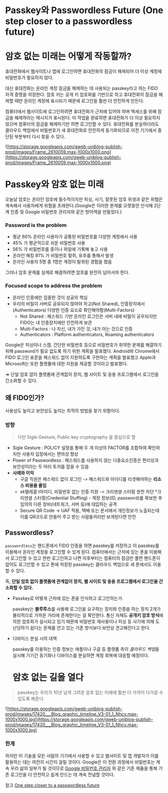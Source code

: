 # Passkey와 Passwordless Future (One step closer to a passwordless future)

# 암호 없는 미래는 어떻게 작동할까?

휴대전화에서 웹사이트나 앱에 로그인하면 휴대전화의 잠금이 해제되어 더 이상 계정에 비밀번호가 필요하지 않다.

대신 휴대전화는 온라인 계정 잠금을 해제하는 데 사용되는 passkey라고 하는 FIDO 자격 증명을 저장한다. 암호 키는 공개 키 암호화를 기반으로 하고 휴대전화의 잠금을 해제할 때만 온라인 계정에 표시되기 때문에 로그인을 훨씬 더 안전하게 만든다.

컴퓨터에서 웹사이트에 로그인하려면 휴대전화가 근처에 있어야 하며 액세스를 위해 잠금을 해제하라는 메시지가 표시된다. 이 작업을 완료하면 휴대전화가 더 이상 필요하지 않으며 컴퓨터의 잠금을 해제하기만 하면 로그인할 수 있다. 휴대전화를 분실하더라도 클라우드 백업에서 비밀번호가 새 휴대전화로 안전하게 동기화되므로 이전 기기에서 중단된 부분부터 다시 찾을 수 있다.

![https://storage.googleapis.com/gweb-uniblog-publish-prod/images/Frame_2610059.max-1000x1000.png](https://storage.googleapis.com/gweb-uniblog-publish-prod/images/Frame_2610059.max-1000x1000.png)

# Passkey와 암호 없는 미래

오늘날 암호는 온라인 암호에 필수적이지만 피싱, 사기, 잘못된 암호 위생과 같은 위협은 계속해서 사용자에게 위험을 초래한다.(Google은 이러한 문제를 오랫동안 인식해 2단계 인증 및 Google 비밀번호 관리자와 같은 방어책을 만들었다.)

### **Password is the problem**

- 평균 60% 온라인 사용자가 공통된 비밀번호를 다양한 계정에서 사용
- 45% 가 평균적으로 쉬운 비밀번호 사용
- 56% 가 비밀번호를 종이나 파일에 기록해 놓고 사용
- 온라인 해킹 81% 가 비밀번호 탈취, 유추를 통해서 발생
- 온라인 사용자 5명 중 1명은 계정이 탈취된 경험을 했음

그러나 암호 문제를 실제로 해결하려면 암호를 완전히 넘어서야 한다. 

### **Focused scope to address the problem**

- 온라인 인증에만 집중한 것이 성공의 핵심
- 우리의 비밀이 서버로 공유되지 않아야 하고(Not Shared), 인증장치에서(Authenticators) 다양한 인증 요소로 확인해야함(Multi-Factors)
    - Not Shared : 패스워드 기반 온라인 로그인은 서버 내에 비밀이 공우되지만 FIDO는 내 인증장치에만 안전하게 보관
    - Multi-Factors : 나 자신, 내가 가진 것, 내가 아는 것으로 인증
    - Authenticators : Platform authenticators, Roaming authenticators

Google은 피싱이나 스캠, 간단한 비밀번호 등으로 비밀번호가 취약한 문제를 해결하기 위해 password가 필요 없도록 하기 위한 계획을 발표했다. Android와 Chrome에서 FIDO 로그인 표준을 패스워드 없이 지원하도록 구현하는 계획을 발표했고 Apple과 Microsoft는 또한 플랫폼에 대한 지원을 제공할 것이라고 발표했다. 

⇒ 단일 암호 없이 플랫폼에 관계없이 장치, 웹 사이트 및 응용 프로그램에서 로그인을 간소화할 수 있다.

## 왜 FIDO인가?

사용성도 높이고 보안성도 높이는 최적의 방법을 찾기 위함이다. 

### **방향**

> 다만 Sigle Gesture, Public key cryptography 을 중심으로 함
> 
- Sigle Gesture : POLICY 설정을 통해 두 개 이상의 FACTOR를 조합하여 확인하지만 사용자 입장에서는 편의성 향상
- Power of Passwordless : 패스워드를 사용하지 않는 다중요소인증은 편리성과 보안성이라는 두 마리 토끼를 잡을 수 있음
- **사례와 이익**
    - 구글 직원은 패스워드 없이 로그인 -> 패스워드와 아이디를 리셋해야하는 **리소스 비용을 줄임**
    - sk텔레콤 t아이디, 비밀번호 없는 인증 지원 -> 크리덴셜 스터핑 원천 차단
    *크리덴셜 스터핑(Credential Stuffing) - 계정 정보(ID, password)를 확보한 후 임의의 다른 장비(네트워크, 서버 등)에 대입하는 공격
    - Secure QR Code -> UAF 적용, 택배 또는 문서에서 개인정보가 노출되는데 이를 QR코드로 만들어 주고 받는 사람들끼리만 보게된다면 안전

## Passwordless?

`passwordless`는 핸드폰에서 FIDO 인증을 하면 passkey를 저장하고 이 passkey를 이용해서 온라인 계정을 로그인할 수 있게 된다. 컴퓨터에서는 근처에 있는 폰을 이용해서 로그인할 수 있고 한번 로그인하고 나면 이후부터는 컴퓨터의 잠금만 풀면 핸드폰이 없어도 로그인할 수 있고 폰에 저장된 passkey는 클라우드 백업으로 새 폰에서도 이용할 수 있다.

즉, **단일 암호 없이 플랫폼에 관계없이 장치, 웹 사이트 및 응용 프로그램에서 로그인을 간소화할 수 있다.**

- Passkey로 어떻게 근처에 있는 폰을 인식하고 로그인하는가.
    
    passkey는 **블루투스**를 사용해 로그인을 요구하는 장치와 인증을 하는 장치 2개가 물리적으로 가까운 거리에 존재한다는 걸 확인한다. 통신 자체도 **공개키 암호 방식**에 의한 암호화가 실시되고 있기 때문에 비밀번호 재사용이나 피싱 등 사기에 의해 도난당하기 쉽다는 문제를 안고 있는 기존 방식보다 보안상 견고해진다고 한다.
    
- 디바이스 분실 시의 대책
    
    passkey를 이용하는 인증 정보는 애플이나 구글 등 플랫폼 측이 *클라우드 백업*을 실시해 기기간 동기화나 디바이스를 분실하면 계정 회복에 대응할 예정이다.
    
    # 암호 없는 길을 열다

> passkey는 우리가 10년 넘게 그려온 암호 없는 미래에 훨씬 더 가까이 다가갈 수 있도록 해준다.
>

![https://storage.googleapis.com/gweb-uniblog-publish-prod/images/17420___Blog_graphic_timeline_V3-01_1_Nhcv.max-1000x1000.jpg](https://storage.googleapis.com/gweb-uniblog-publish-prod/images/17420___Blog_graphic_timeline_V3-01_1_Nhcv.max-1000x1000.jpg)

### 한계

하지만 이 기술을 모든 사람의 기기에서 사용할 수 있고 웹사이트 및 앱 개발자가 이를 활용하는 데는 여전히 시간이 걸릴 것이다. Google은 이 전환 과정에서 비밀번호는 계속 우리 삶의 일부가 될 것이므로 [Google 비밀번호 관리자](https://passwords.google.com/) 와 같은 기존 제품을 통해 기존 로그인을 더 안전하고 쉽게 만드는 데 계속 전념할 것이다.




참고
[One step closer to a passwordless future](https://blog.google/technology/safety-security/one-step-closer-to-a-passwordless-future/)
